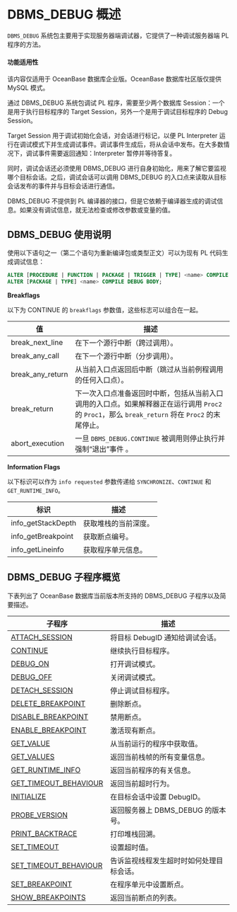 DBMS_DEBUG 概述 
==================================
`DBMS_DEBUG` 系统包主要用于实现服务器端调试器，它提供了一种调试服务器端 PL 程序的方法。

  <main id="notice" >
    <h4>功能适用性</h4>
    <p>该内容仅适用于 OceanBase 数据库企业版。OceanBase 数据库社区版仅提供 MySQL 模式。</p>
  </main>

通过 DBMS_DEBUG 系统包调试 PL 程序，需要至少两个数据库 Session：一个是用于执行目标程序的 Target Session，另外一个是用于调试目标程序的 Debug Session。

Target Session 用于调试初始化会话，对会话进行标记，以便 PL Interpreter 运行在调试模式下并生成调试事件。调试事件生成后，将从会话中发布。在大多数情况下，调试事件需要返回通知：Interpreter 暂停并等待答复。

同时，调试会话还必须使用 DBMS_DEBUG 进行自身初始化，用来了解它要监视哪个目标会话。之后，调试会话可以调用 DBMS_DEBUG 的入口点来读取从目标会话发布的事件并与目标会话进行通信。

DBMS_DEBUG 不提供到 PL 编译器的接口，但是它依赖于编译器生成的调试信息。如果没有调试信息，就无法检查或修改参数或变量的值。

DBMS_DEBUG 使用说明 
------------------------

使用以下语句之一（第二个语句为重新编译包或类型正文）可以为现有 PL 代码生成调试信息：

```sql
ALTER [PROCEDURE | FUNCTION | PACKAGE | TRIGGER | TYPE] <name> COMPILE DEBUG;
ALTER [PACKAGE | TYPE] <name> COMPILE DEBUG BODY;
```



**Breakflags** 

以下为 CONTINUE 的 `breakflags` 参数值，这些标志可以组合在一起。


|      **值**       |                                        **描述**                                         |
|------------------|---------------------------------------------------------------------------------------|
| break_next_line  | 在下一个源行中断（跨过调用）。                                                                       |
| break_any_call   | 在下一个源行中断（分步调用）。                                                                       |
| break_any_return | 从当前入口点返回后中断（跳过从当前例程调用的任何入口点）。                                                         |
| break_return     | 下一次入口点准备返回时中断，包括从当前入口调用的入口点。如果解释器正在运行调用 `Proc2` 的 `Proc1`，那么 `break_return` 将在 `Proc2` 的末尾停止。 |
| abort_execution  | 一旦 `DBMS_DEBUG.CONTINUE` 被调用则停止执行并强制“退出”事件 。                                            |



**Information Flags** 

以下标识可以作为 `info requested` 参数传递给 `SYNCHRONIZE`、`CONTINUE` 和 `GET_RUNTIME_INFO`。


|       **标识**       |   **描述**   |
|--------------------|------------|
| info_getStackDepth | 获取堆栈的当前深度。 |
| info_getBreakpoint | 获取断点编号。    |
| info_getLineinfo   | 获取程序单元信息。  |



DBMS_DEBUG 子程序概览 
-------------------------

下表列出了 OceanBase 数据库当前版本所支持的 DBMS_DEBUG 子程序以及简要描述。


|                               **子程序**                                |         **描述**          |
|----------------------------------------------------------------------|-------------------------|
| [ATTACH_SESSION](2.attach-session-oracle.md)        | 将目标 DebugID 通知给调试会话。    |
| [CONTINUE](3.continue-oracle.md)              | 继续执行目标程序。               |
| [DEBUG_ON](4.debug-on-oracle.md)              | 打开调试模式。                 |
| [DEBUG_OFF](5.debug-off-oracle.md)             | 关闭调试模式。                 |
| [DETACH_SESSION](6.detach-session-oracle.md)        | 停止调试目标程序。               |
| [DELETE_BREAKPOINT](7.delete-breakpoint-oracle.md)     | 删除断点。                   |
| [DISABLE_BREAKPOINT](8.disable-breakpoint-oracle.md)    | 禁用断点。                   |
| [ENABLE_BREAKPOINT](9.enable-breakpoint-oracle.md)     | 激活现有断点。                 |
| [GET_VALUE](10.get-value-oracle.md)             | 从当前运行的程序中获取值。           |
| [GET_VALUES](11.get-values-oracle.md)            | 返回当前栈帧的所有变量信息。          |
| [GET_RUNTIME_INFO](12.get-runtime-info-oracle.md)      | 返回当前程序的有关信息。            |
| [GET_TIMEOUT_BEHAVIOUR](13.get-timeout-behaviour-oracle.md) | 返回当前超时行为。               |
| [INITIALIZE](14.initialize-oracle.md)            | 在目标会话中设置 DebugID。       |
| [PROBE_VERSION](15.probe-version-oracle.md)         | 返回服务器上 DBMS_DEBUG 的版本号。 |
| [PRINT_BACKTRACE](16.print-backtrace-oracle.md)       | 打印堆栈回溯。                 |
| [SET_TIMEOUT](17.set-timeout-oracle.md)           | 设置超时值。                  |
| [SET_TIMEOUT_BEHAVIOUR](18.set-timeout-behaviour-oracle.md) | 告诉监视线程发生超时时如何处理目标会话。    |
| [SET_BREAKPOINT](19.set-breakpoint-oracle.md)        | 在程序单元中设置断点。             |
| [SHOW_BREAKPOINTS](20.show-breakpoints-oracle.md)      | 返回当前断点的列表。              |



